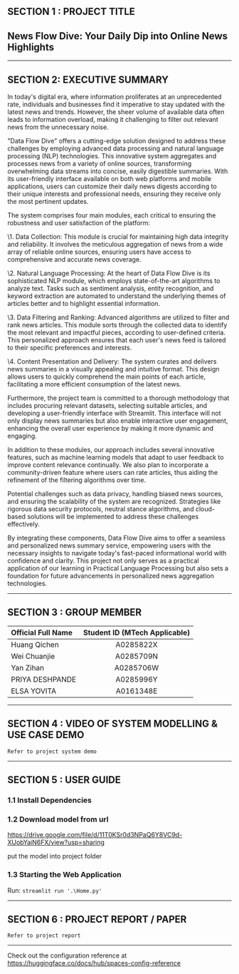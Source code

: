 ## SECTION 1 : PROJECT TITLE
## News Flow Dive: Your Daily Dip into Online News Highlights

---
## SECTION 2: EXECUTIVE SUMMARY
In today's digital era, where information proliferates at an unprecedented rate, individuals and businesses find it imperative to stay updated with the latest news and trends. However, the sheer volume of available data often leads to information overload, making it challenging to filter out relevant news from the unnecessary noise.

"Data Flow Dive" offers a cutting-edge solution designed to address these challenges by employing advanced data processing and natural language processing (NLP) technologies. This innovative system aggregates and processes news from a variety of online sources, transforming overwhelming data streams into concise, easily digestible summaries. With its user-friendly interface available on both web platforms and mobile applications, users can customize their daily news digests according to their unique interests and professional needs, ensuring they receive only the most pertinent updates.

The system comprises four main modules, each critical to ensuring the robustness and user satisfaction of the platform:

\1. Data Collection: This module is crucial for maintaining high data integrity and reliability. It involves the meticulous aggregation of news from a wide array of reliable online sources, ensuring users have access to comprehensive and accurate news coverage.

\2. Natural Language Processing: At the heart of Data Flow Dive is its sophisticated NLP module, which employs state-of-the-art algorithms to analyze text. Tasks such as sentiment analysis, entity recognition, and keyword extraction are automated to understand the underlying themes of articles better and to highlight essential information.

\3. Data Filtering and Ranking: Advanced algorithms are utilized to filter and rank news articles. This module sorts through the collected data to identify the most relevant and impactful pieces, according to user-defined criteria. This personalized approach ensures that each user's news feed is tailored to their specific preferences and interests.

\4. Content Presentation and Delivery: The system curates and delivers news summaries in a visually appealing and intuitive format. This design allows users to quickly comprehend the main points of each article, facilitating a more efficient consumption of the latest news.

Furthermore, the project team is committed to a thorough methodology that includes procuring relevant datasets, selecting suitable articles, and developing a user-friendly interface with Streamlit. This interface will not only display news summaries but also enable interactive user engagement, enhancing the overall user experience by making it more dynamic and engaging.

In addition to these modules, our approach includes several innovative features, such as machine learning models that adapt to user feedback to improve content relevance continually. We also plan to incorporate a community-driven feature where users can rate articles, thus aiding the refinement of the filtering algorithms over time.

Potential challenges such as data privacy, handling biased news sources, and ensuring the scalability of the system are recognized. Strategies like rigorous data security protocols, neutral stance algorithms, and cloud-based solutions will be implemented to address these challenges effectively.

By integrating these components, Data Flow Dive aims to offer a seamless and personalized news summary service, empowering users with the necessary insights to navigate today's fast-paced informational world with confidence and clarity. This project not only serves as a practical application of our learning in Practical Language Processing but also sets a foundation for future advancements in personalized news aggregation technologies.

---

## SECTION 3 : GROUP MEMBER

| Official Full Name  | Student ID (MTech Applicable)  |
| :------------ |:---------------:|
|Huang Qichen|A0285822X|
|Wei Chuanjie|A0285709N|
|Yan Zihan|A0285706W|
|PRIYA DESHPANDE|A0285996Y|
|ELSA YOVITA|A0161348E|

---
## SECTION 4 : VIDEO OF SYSTEM MODELLING & USE CASE DEMO

`Refer to project system demo`


---

## SECTION 5 : USER GUIDE

### 1.1 Install Dependencies

### 1.2 Download model from url

https://drive.google.com/file/d/11T0KSr0d3NPaQ6Y8VC9d-XUobYaiN6FX/view?usp=sharing

put the model into project folder

### 1.3 Starting the Web Application

Run:
`streamlit run '.\Home.py'`

---
## SECTION 6 : PROJECT REPORT / PAPER

`Refer to project report`

---

Check out the configuration reference at https://huggingface.co/docs/hub/spaces-config-reference
